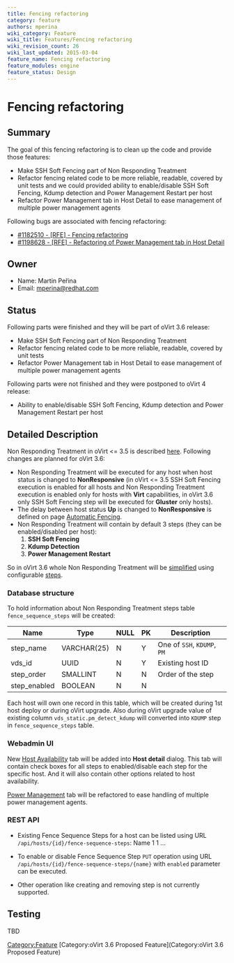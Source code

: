 ```yaml
---
title: Fencing refactoring
category: feature
authors: mperina
wiki_category: Feature
wiki_title: Features/Fencing refactoring
wiki_revision_count: 26
wiki_last_updated: 2015-03-04
feature_name: Fencing refactoring
feature_modules: engine
feature_status: Design
---
```


# Fencing refactoring

## Summary

The goal of this fencing refactoring is to clean up the code and provide those features:

*   Make SSH Soft Fencing part of Non Responding Treatment
*   Refactor fencing related code to be more reliable, readable, covered by unit tests and we could provided ability to enable/disable SSH Soft Fencing, Kdump detection and Power Management Restart per host
*   Refactor Power Management tab in Host Detail to ease management of multiple power management agents

Following bugs are associated with fencing refactoring:

*   [#1182510 - [RFE] - Fencing refactoring](https://bugzilla.redhat.com/1182510)
*   [#1198628 - [RFE] - Refactoring of Power Management tab in Host Detail](https://bugzilla.redhat.com/1198628)

## Owner

*   Name: Martin Peřina
*   Email: mperina@redhat.com

## Status

Following parts were finished and they will be part of oVirt 3.6 release:

*   Make SSH Soft Fencing part of Non Responding Treatment
*   Refactor fencing related code to be more reliable, readable, covered by unit tests
*   Refactor Power Management tab in Host Detail to ease management of multiple power management agents

Following parts were not finished and they were postponed to oVirt 4 release:

*   Ability to enable/disable SSH Soft Fencing, Kdump detection and Power Management Restart per host

## Detailed Description

Non Responding Treatment in oVirt <= 3.5 is described [ here](Media:Current-whole-process.png). Following changes are planned for oVirt 3.6:

*   Non Responding Treatment will be executed for any host when host status is changed to **NonResponsive** (in oVirt <= 3.5 SSH Soft Fencing execution is enabled for all hosts and Non Responding Treatment execution is enabled only for hosts with **Virt** capabilities, in oVirt 3.6 only SSH Soft Fencing step will be executed for **Gluster** only hosts).
*   The delay between host status **Up** is changed to **NonResponsive** is defined on page [Automatic Fencing](Automatic_Fencing#Automatic_Fencing).
*   Non Responding Treatment will contain by default 3 steps (they can be enabled/disabled per host):
    1.  **SSH Soft Fencing**
    2.  **Kdump Detection**
    3.  **Power Management Restart**

So in oVirt 3.6 whole Non Responding Treatment will be [ simplified](Media:New-whole-process.png) using configurable [ steps](Media:Fence-sequence-definition.png).

### Database structure

To hold information about Non Responding Treatment steps table `fence_sequence_steps` will be created:

| Name          | Type        | NULL | PK  | Description                 |
|---------------|-------------|------|-----|-----------------------------|
| step_name    | VARCHAR(25) | N    | Y   | One of `SSH`, `KDUMP`, `PM` |
| vds_id       | UUID        | N    | Y   | Existing host ID            |
| step_order   | SMALLINT    | N    | N   | Order of the step           |
| step_enabled | BOOLEAN     | N    | N   |                             |

Each host will own one record in this table, which will be created during 1st host deploy or during oVirt upgrade. Also during oVirt upgrade value of existing column `vds_static.pm_detect_kdump` will converted into `KDUMP` step in `fence_sequence_steps` table.

### Webadmin UI

New [ Host Availability](Media:Fence-refactoring-host-availability-tab.png) tab will be added into **Host detail** dialog. This tab will contain check boxes for all steps to enabled/disable each step for the specific host. And it will also contain other options related to host availability.

[ Power Management](Media:Fence-refactoring-power-management-tab.png) tab will be refactored to ease handling of multiple power management agents.

### REST API

*   Existing Fence Sequence Steps for a host can be listed using URL `/api/hosts/{id}/fence-sequence-steps`:
        <fence-sequence-steps>
          <fence-sequence-step>
            <name>Name</name>
            <order>1</order>
            <enabled>1</enabled>
          <fence-sequence-step>
        ...
        </fence-sequence-steps>

*   To enable or disable Fence Sequence Step `PUT` operation using URL `/api/hosts/{id}/fence-sequence-steps/{name}` with `enabled` parameter can be executed.
*   Other operation like creating and removing step is not currently supported.

## Testing

TBD

<Category:Feature> [Category:oVirt 3.6 Proposed Feature](Category:oVirt 3.6 Proposed Feature)
